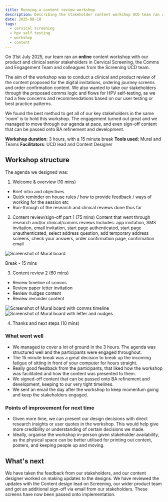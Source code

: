 ```yaml
---
title: Running a content review workshop 
description: Describing the stakeholder content workshop UCD team ran and outcomes
date: 2025-08-10
tags:
  - cervical screening
  - hpv self testing
  - workshop
  - content
---
```



On 31st July 2025, our team ran an **online** content workshop with our product and clinical senior stakeholders in Cervical Screening, the Comms and Engagement Team and colleagues from the Screening UCD team. 

The aim of the workshop was to conduct a clinical and product review of the content proposed for the digital invitations, ordering journey screens and order confirmation content. We also wanted to take our stakeholders through the proposed comms logic and flows for HPV self-testing, as we had a few concerns and recommendations based on our user testing or best practice patterns.

We found the best method to get all of our key stakeholders in the same 'room' is to hold this workshop. The engagement turned out great and we managed to move through our agenda at pace, and even sign-off content that can be passed onto BA refinement and development. 

**Workshop duration:** 3 hours, with a 15 minute break
**Tools used:** Mural and Teams
**Facilitators**: UCD lead and Content Designer

## Workshop structure

The agenda we designed was:

1. Welcome & overview (10 mins)
- Brief intro and objectives
- Quick reminder on house rules / how to provide feedback / ways of working for the session etc
- Run-through of the research and clinical reviews done thus far

2. Content review/sign-off part 1 (75 mins)
Content that went through research and/or clinical/comms reviews
Includes: app invitation, SMS invitation, email invitation, start page authenticated, start page unauthenticated, select address question, add temporary address screens, check your answers, order confirmation page, confirmation email

![Screenshot of Mural board](workshopscreenshot1.png)
 
Break - 15 mins
 
3. Content review 2 (60 mins)
- Review timeline of comms
- Review paper letter invitation
- Review nudges content
- Review reminder content

![Screenshot of Mural board with comms timeline](workshopscreenshot2.png)
![Screenshot of Mural board with letter and nudges](workshopscreenshot3.png)
 
4. Thanks and next steps (10 mins)

### What went well

- We managed to cover a lot of ground in the 3 hours. The agenda was structured well and the participants were engaged throughout. 
- The 15 minute break was a great decision to break up the incoming fatigue of sitting in front of your computer for hours straight.
- Really good feedback from the participants, that liked how the workshop was facilitated and how the content was presented to them.
- We signed-off content that can be passed onto BA refinement and development, keeping to our very tight timelines.
- We sent an email the day after the workshop to keep momentum going and keep the stakeholders engaged.

### Points of improvement for next time

- Given more time, we can present our design decisions with direct research insights or user quotes in the workshop. This would help give more credibility or understanding of certain decisions we made.
- Ideally, organise the workshop in-person given stakeholder availability, as the physical space can be better utilised for printing out content, posters, and keeping people up and moving.

## What's next

We have taken the feedback from our stakeholders, and our content designer worked on making updates to the designs. We have reviewed the updates with the Content design lead on Screening, our wider product team and got an additional sign-off via email from our stakeholders. These screens have now been passed onto implementation.





  




 


